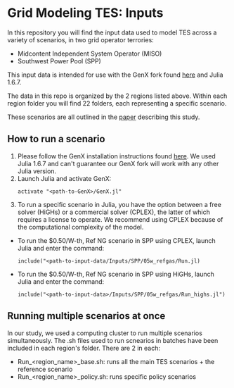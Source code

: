 # Grid Modeling TES: Inputs
In this repository you will find the input data used to model TES across a variety of scenarios, in two grid operator terrories:

- Midcontent Independent System Operator (MISO)
- Southwest Power Pool (SPP)

This input data is intended for use with the GenX fork found [here](https://github.com/Grid-modeling-TES/GenX.jl) and Julia 1.6.7.

The data in this repo is organized by the 2 regions listed above. Within each region folder you will find 22 folders, each representing a specific scenario.

These scenarios are all outlined in the [paper]() describing this study.

## How to run a scenario
1. Please follow the GenX installation instructions found [here](https://github.com/Grid-modeling-TES/GenX.jl). We used Julia 1.6.7 and can't guarantee our GenX fork will work with any other Julia version.
2. Launch Julia and activate GenX:
   ```
   activate "<path-to-GenX>/GenX.jl"
   ```
4. To run a specific scenario in Julia, you have the option between a free solver (HiGHs) or a commercial solver (CPLEX), the latter of which requires a license to operate. We recommend using CPLEX because of the computational complexity of the model.
  - To run the $0.50/W-th, Ref NG scenario in SPP using CPLEX, launch Julia and enter the command:
    ```
    include("<path-to-input-data/Inputs/SPP/05w_refgas/Run.jl)
    ```
  - To run the $0.50/W-th, Ref NG scenario in SPP using HiGHs, launch Julia and enter the command:
    ```
    include("<path-to-input-data>/Inputs/SPP/05w_refgas/Run_highs.jl")
    ```

## Running multiple scenarios at once
In our study, we used a computing cluster to run multiple scenarios simultaneously. The .sh files used to run scnearios in batches have been included in each region's folder. There are 2 in each:
- Run_<region_name>_base.sh: runs all the main TES scenarios + the reference scenario
- Run_<region_name>_policy.sh: runs specific policy scenarios

